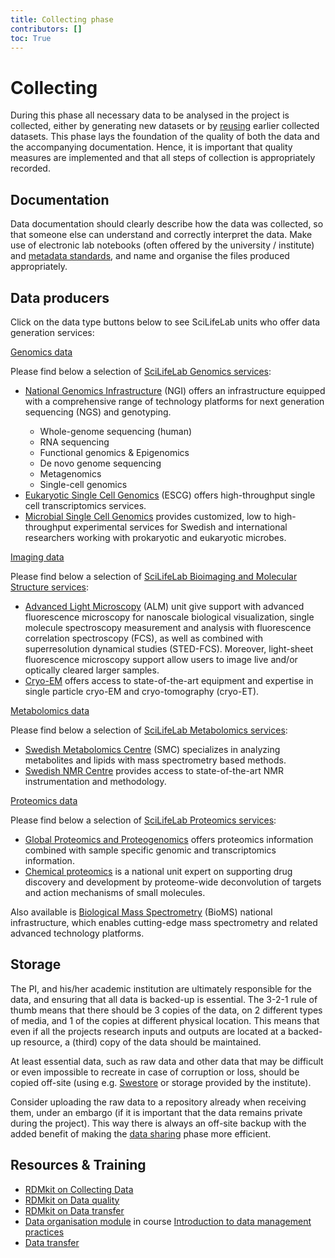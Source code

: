 ```yaml
---
title: Collecting phase
contributors: []
toc: True
---
```


# Collecting
During this phase all necessary data to be analysed in the project is collected, either by generating new datasets or by [reusing](data-life-cycle/reuse) earlier collected datasets. This phase lays the foundation of the quality of both the data and the accompanying documentation. Hence, it is important that quality measures are implemented and that all steps of collection is appropriately recorded.

## Documentation
Data documentation should clearly describe how the data was collected, so that someone else can understand and correctly interpret the data. Make use of electronic lab notebooks (often offered by the university / institute) and [metadata standards](/topics/metadata), and name and organise the files produced appropriately.

## Data producers
Click on the data type buttons below to see SciLifeLab units who offer data generation services:
<p>
  <a class="btn btn-primary" data-bs-toggle="collapse" href="#collapseExample1" role="button" aria-expanded="false" aria-controls="collapseExample1">
    Genomics data
  </a>
</p>
<div class="collapse" id="collapseExample1">
  <div class="card card-body">
  <span>
  <p>Please find below a selection of <a href="https://www.scilifelab.se/services/infrastructure?service=genomics">SciLifeLab Genomics services</a>:
  <ul>
    <li> <a href="https://ngisweden.scilifelab.se/">National Genomics Infrastructure</a> (NGI) offers an infrastructure equipped with a comprehensive range of technology platforms for next generation sequencing (NGS) and genotyping.</li>
    <ul>
      <li> Whole-genome sequencing (human)</li>
      <li> RNA sequencing</li>
      <li> Functional genomics & Epigenomics</li>
      <li> De novo genome sequencing</li>
      <li> Metagenomics</li>
      <li> Single-cell genomics</li>
    </ul>
    <li> <a href="https://www.scilifelab.se/units/eukaryotic-single-cell-genomics/">Eukaryotic Single Cell Genomics</a> (ESCG) offers high-throughput single cell transcriptomics services.</li>
    <li> <a href="https://www.scilifelab.se/units/microbial-single-cell-genomics/">Microbial Single Cell Genomics</a> provides customized, low to high-throughput experimental services for Swedish and international researchers working with prokaryotic and eukaryotic microbes. </li>
  </ul>
  </span>
  </div>
</div>

<p>
  <a class="btn btn-primary" data-bs-toggle="collapse" href="#collapseExample2" role="button" aria-expanded="false" aria-controls="collapseExample2">
    Imaging data
  </a>
</p>
<div class="collapse" id="collapseExample2">
  <div class="card card-body">
  <span>
    <p>Please find below a selection of <a href="https://www.scilifelab.se/services/infrastructure?service=bioimaging-and-molecular-structure">SciLifeLab Bioimaging and Molecular Structure services</a>:
  <ul>
    <li> <a href="https://www.scilifelab.se/units/alm/">Advanced Light Microscopy</a> (ALM) unit give support with advanced fluorescence microscopy for nanoscale biological visualization, single molecule spectroscopy measurement and analysis with fluorescence correlation spectroscopy (FCS), as well as combined with superresolution dynamical studies (STED-FCS). Moreover, light-sheet fluorescence microscopy support allow users to image live and/or optically cleared larger samples.</li>
    <li> <a href="https://cryoem.scilifelab.se/">Cryo-EM</a> offers access to state-of-the-art equipment and expertise in single particle cryo-EM and cryo-tomography (cryo-ET).</li>
  </ul>
  </span>
  </div>
</div>

<p>
  <a class="btn btn-primary" data-bs-toggle="collapse" href="#collapseExample3" role="button" aria-expanded="false" aria-controls="collapseExample3">
    Metabolomics data
  </a>
</p>
<div class="collapse" id="collapseExample3">
  <div class="card card-body">
  <span>
    <p>Please find below a selection of <a href="https://www.scilifelab.se/services/infrastructure?metabolomics=&service=metabolomics">SciLifeLab Metabolomics services</a>:
  <ul>
    <li> <a href="http://www.swedishmetabolomicscentre.se/">Swedish Metabolomics Centre</a> (SMC) specializes in analyzing metabolites and lipids with mass spectrometry based methods.</li>
    <li> <a href="https://www.scilifelab.se/units/swedish-nmr-centre/">Swedish NMR Centre</a> provides access to state-of-the-art NMR instrumentation and methodology.</li>
  </ul>
  </span>
  </div>
</div>

<p>
  <a class="btn btn-primary" data-bs-toggle="collapse" href="#collapseExample4" role="button" aria-expanded="false" aria-controls="collapseExample4">
    Proteomics data
  </a>
</p>
<div class="collapse" id="collapseExample4">
  <div class="card card-body">
  <span>
    <p>Please find below a selection of <a href="https://www.scilifelab.se/services/infrastructure?proteomics=&service=proteomics">SciLifeLab Proteomics services</a>:
  <ul>
    <li> <a href="https://www.scilifelab.se/units/global-proteomics-and-proteogenomics/">Global Proteomics and Proteogenomics</a> offers proteomics information combined with sample specific genomic and transcriptomics information.</li>
    <li> <a href="https://www.scilifelab.se/units/chemical-proteomics/">Chemical proteomics</a> is a national unit expert on supporting drug discovery and development by proteome-wide deconvolution of targets and action mechanisms of small molecules.</li>
  </ul>
  <p>Also available is <a href="https://bioms.se/">Biological Mass Spectrometry</a> (BioMS) national infrastructure, which enables cutting-edge mass spectrometry and related advanced technology platforms.</p>
  </span>
  </div>
</div>

## Storage
The PI, and his/her academic institution are ultimately responsible for the data, and ensuring that all data is backed-up is essential. The 3-2-1 rule of thumb means that there should be 3 copies of the data, on 2 different types of media, and 1 of the copies at different physical location. This means that even if all the projects research inputs and outputs are located at a backed-up resource, a (third) copy of the data should be maintained.

At least essential data, such as raw data and other data that may be difficult or even impossible to recreate in case of corruption or loss, should be copied off-site (using e.g. [Swestore](http://www.snic.se/resources/swestore/) or storage provided by the institute).

Consider uploading the raw data to a repository already when receiving them, under an embargo (if it is important that the data remains private during the project). This way there is always an off-site backup with the added benefit of making the [data sharing](/data-life-cycle/share) phase more efficient.

## Resources & Training
* [RDMkit on Collecting Data](https://rdmkit.elixir-europe.org/collecting)
* [RDMkit on Data quality](https://rdmkit.elixir-europe.org/data_quality)
* [RDMkit on Data transfer](https://rdmkit.elixir-europe.org/data_transfer.html)
* [Data organisation module](https://nbisweden.github.io/module-organising-data-dm-practices/) in course [Introduction to data management practices](https://uppsala.instructure.com/courses/48087/pages/introduction-to-data-management-practices)
* [Data transfer](/topics/data-transfer)
